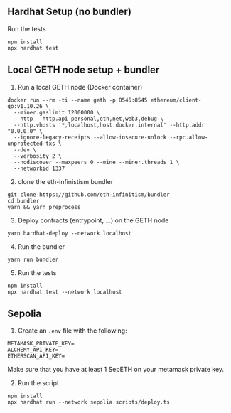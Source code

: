 ## Hardhat Setup (no bundler)

Run the tests

```
npm install
npx hardhat test
```

## Local GETH node setup + bundler

1. Run a local GETH node (Docker container)

```
docker run --rm -ti --name geth -p 8545:8545 ethereum/client-go:v1.10.26 \
  --miner.gaslimit 12000000 \
  --http --http.api personal,eth,net,web3,debug \
  --http.vhosts '*,localhost,host.docker.internal' --http.addr "0.0.0.0" \
  --ignore-legacy-receipts --allow-insecure-unlock --rpc.allow-unprotected-txs \
  --dev \
  --verbosity 2 \
  --nodiscover --maxpeers 0 --mine --miner.threads 1 \
  --networkid 1337
```

2. clone the eth-infinistism bundler

```
git clone https://github.com/eth-infinitism/bundler
cd bundler
yarn && yarn preprocess
```

3. Deploy contracts (entrypoint, ...) on the GETH node

```
yarn hardhat-deploy --network localhost
```

4. Run the bundler

```
yarn run bundler
```

5. Run the tests

```
npm install
npx hardhat test --network localhost
```

## Sepolia

1. Create an `.env` file with the following: 

```
METAMASK_PRIVATE_KEY=
ALCHEMY_API_KEY=
ETHERSCAN_API_KEY=
```

Make sure that you have at least 1 SepETH on your metamask private key. 

2.  Run the script

```
npm install
npx hardhat run --network sepolia scripts/deploy.ts
```

